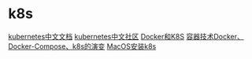 <!--
 * @Author: tangdaoyong
 * @Date: 2021-01-26 17:39:18
 * @LastEditors: tangdaoyong
 * @LastEditTime: 2021-01-26 18:10:47
 * @Description: k8s
-->
# k8s

[kubernetes中文文档](http://docs.kubernetes.org.cn/)
[kubernetes中文社区](https://www.kubernetes.org.cn/)
[Docker和K8S](https://my.oschina.net/jamesview/blog/2994112)
[容器技术Docker、Docker-Compose、k8s的演变](https://www.jianshu.com/p/63feae362a8c)
[MacOS安装k8s](https://www.jianshu.com/p/a6abdc6f76e1)